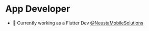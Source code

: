 # App Developer

- 🎯 Currently working as a Flutter Dev [@NeustaMobileSolutions](https://www.google.com/search?q=neusta+mobile+solutions&oq=neusta+mobile+&sourceid=chrome&ie=UTF-8)
